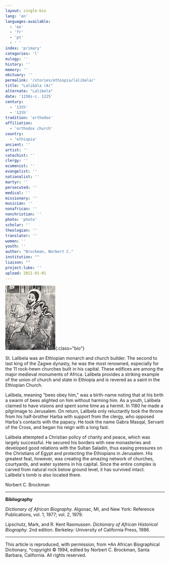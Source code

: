 ```yaml
---
layout: single-bio
lang: 'en'
languages-available:
  - 'en'
  - 'fr'
  - 'pt'
  - ' '
index: 'primary'
categories: 'l'
eulogy: ''
history: ''
memory: ''
obituary: ''
permalink: '/stories/ethiopia/lalibela/'
title: "Lalibäla (A)"
alternate: "Lalibela"
date: '1150s-c. 1225'
century:
  - '13th'
  - '12th'
tradition: 'orthodox'
affiliation:
  - 'orthodox church'
country:
  - 'ethiopia'
ancient: ''
artist: ''
catechist: ''
clergy: ''
ecumenist: ''
evangelist: ''
nationalist: ''
martyr: ''
persecuted: ''
medical: ''
missionary: ''
musician: ''
nonafrican: ''
nonchristian: ''
photo: 'photo'
scholar: ''
theologian: ''
translator: ''
women: ''
youth: ''
author: "Brockman, Norbert C."
institution: ""
liaison: ""
project-luke: ''
upload: 2011-01-01
---
```


![Lalibala](/images/bio-pics/ethiopia/lalibela/Lalibala-small.jpg){:class="bio"}

St. Lalibela was an Ethiopian monarch and church builder.  The second  to last king of the Zagwe dynasty, he was the most renowned, especially for the 11 rock-hewn churches built in his capital.  These edifices are among the  major medieval monuments of Africa.  Lalibela provides a striking example of the union of church and state in Ethiopia and is revered as a saint in the Ethiopian Church.

Lalibela, meaning "bees obey him," was a birth-name noting that at his birth a swarm of bees alighted on him without harming him.  As a youth, Lalibela claimed to have visions and spent some time as a hermit.  In 1180 he made a pilgrimage to Jerusalem.  On return, Lalibela only reluctantly took the throne from his half-brother Harba with support from the clergy, who opposed Harba's contacts with the papacy.  He took the name Gabra Masqal, Servant of the Cross, and began his reign with a long fast.

Lalibela attempted a Christian policy of charity and peace, which was largely successful.  He secured his borders with new monasteries and developed good relations with the Sultan Saladin, thus easing pressures on the Christians of Egypt and protecting the Ethiopians in Jerusalem.  His greatest feat, however, was creating the amazing network of churches, courtyards, and water systems in his capital.  Since the entire complex is carved from natural rock below ground level, it has survived intact.  Lalibela's tomb is also located there.

Norbert C. Brockman

---

**Bibliography**

*Dictionary of African Biography.*  Algonac, MI, and New York: Reference Publications, vol. 1, 1977; vol. 2, 1979.

Lipschutz, Mark, and R. Kent Rasmussen.  *Dictionary of African Historical Biography.*  2nd edition.  Berkeley: University of California Press, 1986.

---

This article is reproduced, with permission, from *An African Biographical Dictionary, *copyright &copy; 1994, edited by Norbert C. Brockman, Santa Barbara, California. All rights reserved.
